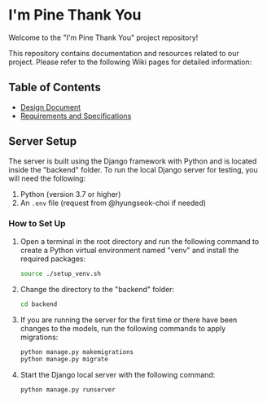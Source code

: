 # I'm Pine Thank You

Welcome to the "I'm Pine Thank You" project repository!  

This repository contains documentation and resources related to our project. Please refer to the following Wiki pages for detailed information:

## Table of Contents

- [Design Document](../../wiki/Design-Document)
- [Requirements and Specifications](../../wiki/Requirements-and-Specifications)

## Server Setup
The server is built using the Django framework with Python and is located inside the "backend" folder.
To run the local Django server for testing, you will need the following:

1. Python (version 3.7 or higher)
2. An `.env` file (request from @hyungseok-choi if needed)

### How to Set Up

1. Open a terminal in the root directory and run the following command to create a Python virtual environment named "venv" and install the required packages:
   ```bash
   source ./setup_venv.sh
   ```
2. Change the directory to the "backend" folder:
   ```bash
   cd backend
   ```
3. If you are running the server for the first time or there have been changes to the models, run the following commands to apply migrations:
   ```bash
   python manage.py makemigrations
   python manage.py migrate
   ```
4. Start the Django local server with the following command:
   ```bash
   python manage.py runserver
   ```
